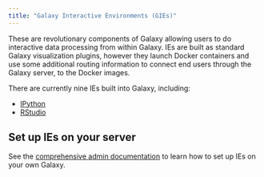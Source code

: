 ```yaml
---
title: "Galaxy Interactive Environments (GIEs)"
---
```


These are revolutionary components of Galaxy allowing users to do interactive
data processing from within Galaxy. IEs are built as standard Galaxy
visualization plugins, however they launch Docker containers and use some
additional routing information to connect end users through the Galaxy server,
to the Docker images.

There are currently nine IEs built into Galaxy, including:

* [IPython](https://github.com/bgruening/galaxy-ipython/)
* [RStudio](https://github.com/erasche/galaxy-rstudio/)


## Set up IEs on your server

See the [comprehensive admin
documentation](https://docs.galaxyproject.org/en/master/admin/special_topics/interactive_environments.html)
to learn how to set up IEs on your own Galaxy.
